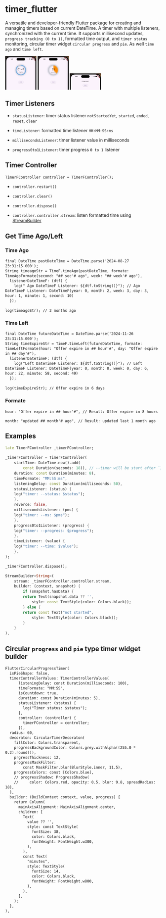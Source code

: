 
# timer_flutter

A versatile and developer-friendly Flutter package for creating and managing timers based on current DateTime. A timer with multiple listeners, synchronized with the current time. It supports millisecond updates, `progress tracking (0 to 1)`, formatted time output, and `timer status` monitoring, circular timer widget `circular progress` and `pie`. As well `time ago` and `time left`.

<img src="https://github.com/praween-link/flutter_timer/blob/v0.2.0/assets/timer_with_progress.svg" width="20%" height="20%"/>  <img src="https://github.com/praween-link/flutter_timer/blob/v0.2.0/assets/timer_with_pie.svg" width="20%" height="20%"/>  <img src="https://github.com/praween-link/flutter_timer/blob/v0.2.0/assets/timer_with_text.svg" width="20%" height="20%"/>

## Timer Listeners

* `statusListener`: timer status listener `notStartedYet`, `started`, `ended`, `reset`, `clear`

* `timeListener`: formatted time listener `HH:MM:SS:ms`

* `millisecondsListener`: timer listener value in milliseconds

* `progress0to1Listener`: timer progress `0 to 1` listener


## Timer Controller

`TimerFController controller = TimerFController();`

* `controller.restart()`

* `controller.clear()`

* `controller.dispose()`

* `controller.controller.stream`: listen formatted time using [StreamBuilder](https://api.flutter.dev/flutter/widgets/StreamBuilder-class.html)

## Get Time Ago/Left

### Time Ago
```
final DateTime pastDateTime = DateTime.parse('2024-08-27 23:31:15.000');
String timeagoStr = TimeF.timeAgo(pastDateTime, formate: TimeAgoFormate(second: "## sec'# ago", week: "## week'# ago"), 
  listenerDateTimeF: (dtf) {
    log(" Ago DateTimeF Listener: ${dtf.toString()}"); // Ago DateTimeF Listener: DateTimeF(year: 0, month: 2, week: 3, day: 3, hour: 1, minute: 1, second: 10)
  });

log(timeagoStr); // 2 months ago
```

### Time Left
```
final DateTime futureDateTime = DateTime.parse('2024-11-26 23:31:15.000');
String timeExpireStr = TimeF.timeLeft(futureDateTime, formate: TimeLeftFormate(hour: "Offer expire in ## hour'#", day: "Offer expire in ## day'#"), 
  listenerDateTimeF: (dtf) {
    log("Left DateTimeF Listener: ${dtf.toString()}"); // Left DateTimeF Listener: DateTimeF(year: 0, month: 0, week: 0, day: 6, hour: 22, minute: 58, second: 49)
  });

log(timeExpireStr); // Offer expire in 6 days
```

### Formate
```
hour: "Offer expire in ## hour'#", // Result: Offer expire in 8 hours
```

```
month: "updated ## month'# ago", // Result: updated last 1 month ago
```

## Examples

```dart
late TimerFController _timerFController;
```

```dart
_timerFController = TimerFController(
    startTime: DateTime.now().add(
        const Duration(seconds: 18)), // --timer will be start after `18 sec`
    duration: const Duration(minutes: 8),
    timeFormate: "MM:SS:ms",
    listeningDelay: const Duration(milliseconds: 50),
    statusListener: (status) {
    log("timer: --status: $status");
    },
    reverce: false,
    millisecondsListener: (pms) {
    log("timer: --ms: $pms");
    },
    progress0to1Listener: (progress) {
    log("timer: --progress: $progress");
    },
    timeListener: (value) {
    log("timer: --time: $value");
    },
);
```

```dart
_timerFController.dispose();
```

```dart
StreamBuilder<String>(
    stream: _timerFController.controller.stream,
    builder: (context, snapshot) {
        if (snapshot.hasData) {
        return Text(snapshot.data ?? '',
            style: const TextStyle(color: Colors.black));
        } else {
        return const Text("not started",
            style: TextStyle(color: Colors.black));
        }
    }
),
```

## Circular `progress` and `pie` type timer widget builder

```
FlutterCircularProgressTimer(
  isPieShape: false,
  timerControllerValues: TimerControllerValues(
      listeningDelay: const Duration(milliseconds: 100),
      timeFormate: "MM:SS",
      isCountdown: true,
      duration: const Duration(minutes: 5),
      statusListener: (status) {
        log("Timer status: $status");
      },
      controller: (controller) {
        timerFController = controller;
      }),
  radius: 60,
  decoraton: CircularTimerDecoraton(
    fillColor: Colors.transparent,
    progressBackgroundColor: Colors.grey.withAlpha((255.0 * 0.2).round()),
    prgressThickness: 12,
    progressMaskFilter:
        const MaskFilter.blur(BlurStyle.inner, 11.5),
    progressColors: const [Colors.blue],
    // progressShadow: ProgressShadow(
    //     color: Colors.red, opacity: 0.5, blur: 9.8, spreadRadius: 18),
  ),
  builder: (BuildContext context, value, progress) {
    return Column(
      mainAxisAlignment: MainAxisAlignment.center,
      children: [
        Text(
          value ?? '',
          style: const TextStyle(
            fontSize: 38,
            color: Colors.black,
            fontWeight: FontWeight.w300,
          ),
        ),
        const Text(
          "minutes",
          style: TextStyle(
            fontSize: 14,
            color: Colors.black,
            fontWeight: FontWeight.w800,
          ),
        ),
      ],
    );
  },
),
```
